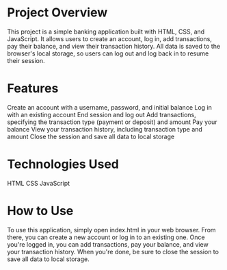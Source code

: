 # Project Overview

This project is a simple banking application built with HTML, CSS, and JavaScript. It allows users to create an account, log in, add transactions, pay their balance, and view their transaction history. All data is saved to the browser's local storage, so users can log out and log back in to resume their session.

# Features

Create an account with a username, password, and initial balance
Log in with an existing account
End session and log out
Add transactions, specifying the transaction type (payment or deposit) and amount
Pay your balance
View your transaction history, including transaction type and amount
Close the session and save all data to local storage

# Technologies Used

HTML
CSS
JavaScript

# How to Use

To use this application, simply open index.html in your web browser. From there, you can create a new account or log in to an existing one. Once you're logged in, you can add transactions, pay your balance, and view your transaction history. When you're done, be sure to close the session to save all data to local storage.
